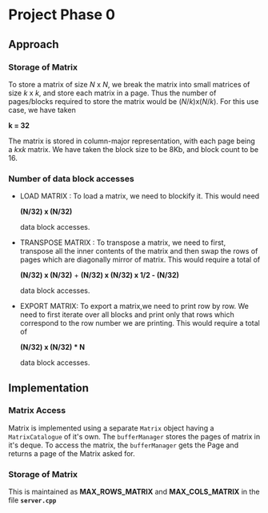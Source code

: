 # Project Phase 0

## Approach
### Storage of Matrix

To store a matrix of size *N* x *N*, we break the matrix into small matrices of size *k* x *k*, and store each matrix in a page.
Thus the number of pages/blocks required to store the matrix would be (*N*/*k*)x(*N*/*k*). For this use case, we have taken

**k = 32**

The matrix is stored in column-major representation, with each page being a *k*x*k* matrix.
We have taken the block size to be 8Kb, and block count to be 16.

### Number of data block accesses
- LOAD MATRIX : To load a matrix, we need to blockify it. This would need 

    **(N/32) x (N/32)**

    data block accesses.
- TRANSPOSE MATRIX : To transpose a matrix, we need to first, transpose all the inner contents of the matrix
    and then swap the rows of pages which are diagonally mirror of matrix.
    This would require a total of 

    **(N/32) x (N/32)** + **(N/32) x (N/32) x 1/2 - (N/32)**

    data block accesses.
- EXPORT MATRIX: To export a matrix,we need to print row by row.
     We need to first iterate over all blocks and print only that 
     rows which correspond to the row number we are printing.
    This would require a total of 

    **(N/32) x (N/32) * N**

    data block accesses.

## Implementation

### Matrix Access
Matrix is implemented using a separate `Matrix` object having a `MatrixCatalogue` of it's own.
The `bufferManager` stores the pages of matrix in it's deque. To access the matrix, the `bufferManager` gets the Page and returns 
a page of the Matrix asked for.

### Storage of Matrix
This is maintained as **MAX_ROWS_MATRIX** and **MAX_COLS_MATRIX** in the file **`server.cpp`**